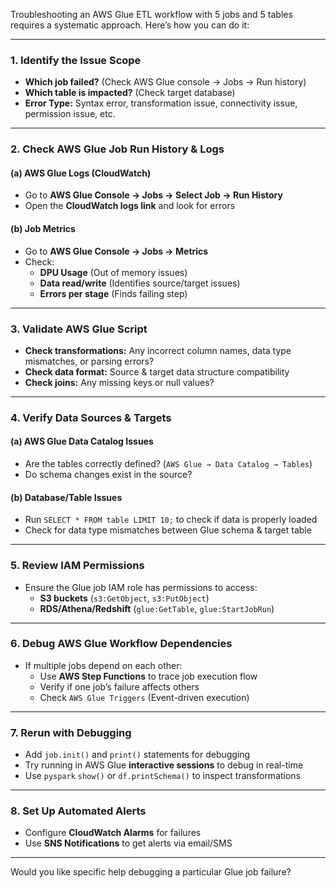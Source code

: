 Troubleshooting an AWS Glue ETL workflow with 5 jobs and 5 tables requires a systematic approach. Here’s how you can do it:  

---

### **1. Identify the Issue Scope**
- **Which job failed?** (Check AWS Glue console → Jobs → Run history)  
- **Which table is impacted?** (Check target database)  
- **Error Type:** Syntax error, transformation issue, connectivity issue, permission issue, etc.  

---

### **2. Check AWS Glue Job Run History & Logs**
#### **(a) AWS Glue Logs (CloudWatch)**
- Go to **AWS Glue Console → Jobs → Select Job → Run History**  
- Open the **CloudWatch logs link** and look for errors  

#### **(b) Job Metrics**
- Go to **AWS Glue Console → Jobs → Metrics**  
- Check:  
  - **DPU Usage** (Out of memory issues)  
  - **Data read/write** (Identifies source/target issues)  
  - **Errors per stage** (Finds failing step)  

---

### **3. Validate AWS Glue Script**
- **Check transformations:** Any incorrect column names, data type mismatches, or parsing errors?  
- **Check data format:** Source & target data structure compatibility  
- **Check joins:** Any missing keys or null values?  

---

### **4. Verify Data Sources & Targets**
#### **(a) AWS Glue Data Catalog Issues**
- Are the tables correctly defined? (`AWS Glue → Data Catalog → Tables`)  
- Do schema changes exist in the source?  

#### **(b) Database/Table Issues**
- Run `SELECT * FROM table LIMIT 10;` to check if data is properly loaded  
- Check for data type mismatches between Glue schema & target table  

---

### **5. Review IAM Permissions**
- Ensure the Glue job IAM role has permissions to access:  
  - **S3 buckets** (`s3:GetObject`, `s3:PutObject`)  
  - **RDS/Athena/Redshift** (`glue:GetTable`, `glue:StartJobRun`)  

---

### **6. Debug AWS Glue Workflow Dependencies**
- If multiple jobs depend on each other:  
  - Use **AWS Step Functions** to trace job execution flow  
  - Verify if one job’s failure affects others  
  - Check `AWS Glue Triggers` (Event-driven execution)  

---

### **7. Rerun with Debugging**
- Add `job.init()` and `print()` statements for debugging  
- Try running in AWS Glue **interactive sessions** to debug in real-time  
- Use `pyspark` `show()` or `df.printSchema()` to inspect transformations  

---

### **8. Set Up Automated Alerts**
- Configure **CloudWatch Alarms** for failures  
- Use **SNS Notifications** to get alerts via email/SMS  

---

Would you like specific help debugging a particular Glue job failure?
